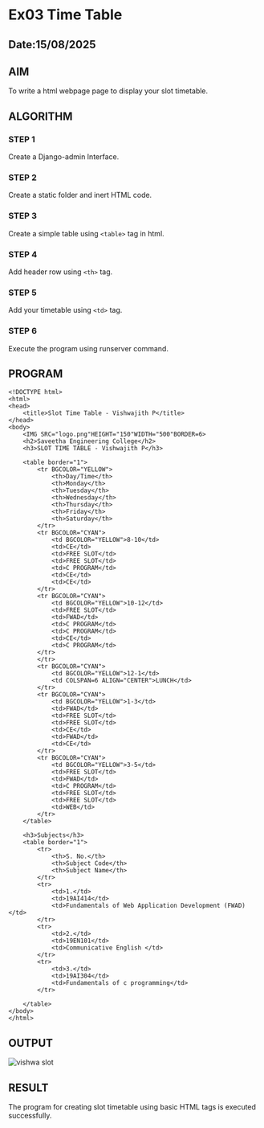 # Ex03 Time Table
## Date:15/08/2025

## AIM
To write a html webpage page to display your slot timetable.

## ALGORITHM
### STEP 1
Create a Django-admin Interface.

### STEP 2
Create a static folder and inert HTML code.

### STEP 3
Create a simple table using ```<table>``` tag in html.

### STEP 4
Add header row using ```<th>``` tag.

### STEP 5
Add your timetable using ```<td>``` tag.

### STEP 6
Execute the program using runserver command.

## PROGRAM

```
<!DOCTYPE html>
<html>
<head>
    <title>Slot Time Table - Vishwajith P</title>
</head>
<body>
    <IMG SRC="logo.png"HEIGHT="150"WIDTH="500"BORDER=6>
    <h2>Saveetha Engineering College</h2>
    <h3>SLOT TIME TABLE - Vishwajith P</h3>

    <table border="1">
        <tr BGCOLOR="YELLOW">
            <th>Day/Time</th>
            <th>Monday</th>
            <th>Tuesday</th>
            <th>Wednesday</th>
            <th>Thursday</th>
            <th>Friday</th>
            <th>Saturday</th>
        </tr>
        <tr BGCOLOR="CYAN">
            <td BGCOLOR="YELLOW">8-10</td>
            <td>CE</td>
            <td>FREE SLOT</td>
            <td>FREE SLOT</td>
            <td>C PROGRAM</td>
            <td>CE</td>
            <td>CE</td>
        </tr>
        <tr BGCOLOR="CYAN">
            <td BGCOLOR="YELLOW">10-12</td>
            <td>FREE SLOT</td>
            <td>FWAD</td>
            <td>C PROGRAM</td>
            <td>C PROGRAM</td>
            <td>CE</td>
            <td>C PROGRAM</td>
        </tr>
        </tr>
        <tr BGCOLOR="CYAN">
            <td BGCOLOR="YELLOW">12-1</td>
            <td COLSPAN=6 ALIGN="CENTER">LUNCH</td>
        </tr>
        <tr BGCOLOR="CYAN">
            <td BGCOLOR="YELLOW">1-3</td>
            <td>FWAD</td>
            <td>FREE SLOT</td>
            <td>FREE SLOT</td>
            <td>CE</td>
            <td>FWAD</td>
            <td>CE</td>
        </tr>
        <tr BGCOLOR="CYAN">
            <td BGCOLOR="YELLOW">3-5</td>
            <td>FREE SLOT</td>
            <td>FWAD</td>
            <td>C PROGRAM</td>
            <td>FREE SLOT</td>
            <td>FREE SLOT</td>
            <td>WEB</td>
        </tr>
    </table>

    <h3>Subjects</h3>
    <table border="1">
        <tr>
            <th>S. No.</th>
            <th>Subject Code</th>
            <th>Subject Name</th>
        </tr>
        <tr>
            <td>1.</td>
            <td>19AI414</td>
            <td>Fundamentals of Web Application Development (FWAD)</td>
        </tr>
        <tr>
            <td>2.</td>
            <td>19EN101</td>
            <td>Communicative English </td>
        </tr>
        <tr>
            <td>3.</td>
            <td>19AI304</td>
            <td>Fundamentals of c programming</td>
        </tr>
       
    </table>
</body>
</html>
```

## OUTPUT
![vishwa slot](https://github.com/user-attachments/assets/f306d9c8-348c-4355-a5be-c122d0e83437)


## RESULT
The program for creating slot timetable using basic HTML tags is executed successfully.

